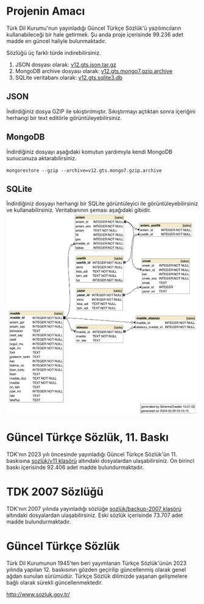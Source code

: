 # Projenin Amacı
Türk Dil Kurumu'nun yayınladığı Güncel Türkçe Sözlük'ü yazılımcıların kullanabileceği bir hale getirmek. Şu anda proje içerisinde 99.236 adet madde en güncel haliyle bulunmaktadır.

Sözlüğü üç farklı türde indirebilirsiniz.
1. JSON dosyası olarak: [v12.gts.json.tar.gz](sozluk/v12/v12.gts.json.tar.gz)
2. MongoDB archive dosyası olarak: [v12.gts.mongo7.gzip.archive](sozluk/v12/v12.gts.mongo7.gzip.archive)
3. SQLite veritabanı olarak: [v12.gts.sqlite3.db](sozluk/v12/v12.gts.sqlite3.db)

## JSON
İndirdiğiniz dosya GZIP ile sıkıştırılmıştır. Sıkıştırmayı açtıktan sonra içeriğini herhangi bir text editörle görüntüleyebilirsiniz.

## MongoDB
İndirdiğiniz dosyayı aşağıdaki komutun yardımıyla kendi MongoDB sunucunuza aktarabilirsiniz.

`mongorestore --gzip --archive=v12.gts.mongo7.gzip.archive`

## SQLite
İndirdiğiniz dosyayı herhangi bir SQLite görüntüleyici ile görüntüleyebilirsiniz ve kullanabilirsiniz. Veritabanının şeması aşağıdaki gibidir.
![alt text](sozluk/v12/v12.schema.png "SQLite Schema")

# Güncel Türkçe Sözlük, 11. Baskı
TDK'nın 2023 yılı öncesinde yayınladığı Güncel Türkçe Sözlük'ün 11. baskısına [sozlük/v11 klasörü](sozluk/v11) altındaki dosyalardan ulaşabilirsiniz. On birinci baskı içerisinde 92.406 adet madde bulundurmaktadır.

# TDK 2007 Sözlüğü
TDK'nın 2007 yılında yayınladığı sözlüğe [sozlük/backup-2007 klasörü](sozluk/backup-2007) altındaki dosyalardan ulaşabilirsiniz. Eski sözlük içerisinde 73.707 adet madde bulundurmaktadır.

# Güncel Türkçe Sözlük
Türk Dil Kurumunun 1945'ten beri yayımlanan Türkçe Sözlük'ünün 2023 yılında yapılan 12. baskısının gözden geçirilip güncellenmiş olarak genel ağdan sunulan sürümüdür. Türkçe Sözlük dilimizde yaşanan gelişmelere bağlı olarak sürekli güncellenmektedir.

http://www.sozluk.gov.tr/
